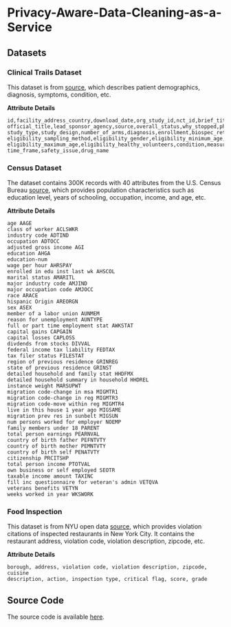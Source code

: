# Privacy-Aware-Data-Cleaning-as-a-Service


## Datasets

### Clinical Trails Dataset
This dataset is from [source](https://old.datahub.io/dataset/linkedct), which describes patient demographics, diagnosis, symptoms, condition, etc.

**Attribute Details**   
```
id,facility_address_country,download_date,org_study_id,nct_id,brief_title,acronym,
official_title,lead_sponsor_agency,source,overall_status,why_stopped,phase,
study_type,study_design,number_of_arms,diagnosis,enrollment,biospec_retention,
eligibility_sampling_method,eligibility_gender,eligibility_minimum_age,
eligibility_maximum_age,eligibility_healthy_volunteers,condition,measure,
time_frame,safety_issue,drug_name
```                                                                                                                                                                                                                             
### Census Dataset 
The dataset contains 300K records with 40 attributes from the U.S. Census Bureau [source](https://archive.ics.uci.edu/ml/machine-learning-databases/census-income-mld/census-income.html), which provides population characteristics such as education level, years of schooling, occupation, income, and age, etc.

**Attribute Details**   
```
age AAGE
class of worker ACLSWKR
industry code ADTIND
occupation ADTOCC
adjusted gross income AGI
education AHGA
education-num
wage per hour AHRSPAY
enrolled in edu inst last wk AHSCOL
marital status AMARITL
major industry code AMJIND
major occupation code AMJOCC
race ARACE
hispanic Origin AREORGN
sex ASEX
member of a labor union AUNMEM
reason for unemployment AUNTYPE
full or part time employment stat AWKSTAT
capital gains CAPGAIN
capital losses CAPLOSS
divdends from stocks DIVVAL
federal income tax liability FEDTAX
tax filer status FILESTAT
region of previous residence GRINREG
state of previous residence GRINST
detailed household and family stat HHDFMX
detailed household summary in household HHDREL
instance weight MARSUPWT
migration code-change in msa MIGMTR1
migration code-change in reg MIGMTR3
migration code-move within reg MIGMTR4
live in this house 1 year ago MIGSAME
migration prev res in sunbelt MIGSUN
num persons worked for employer NOEMP
family members under 18 PARENT
total person earnings PEARNVAL
country of birth father PEFNTVTY
country of birth mother PEMNTVTY
country of birth self PENATVTY
citizenship PRCITSHP
total person income PTOTVAL
own business or self employed SEOTR
taxable income amount TAXINC
fill inc questionnaire for veteran's admin VETQVA
veterans benefits VETYN
weeks worked in year WKSWORK
```


### Food Inspection
This dataset is from NYU open data [source](https://opendata.cityofnewyork.us/), which provides violation citations of inspected restaurants in New York City. It contains the restaurant address, violation code, violation description, zipcode, etc.

**Attribute Details**

```
borough, address, violation code, violation description, zipcode, cuisine
description, action, inspection type, critical flag, score, grade
```

## Source Code
The source code is available [here](https://github.com/PrivacyPreversingDataCleaning/Privacy-Aware-Data-Cleaning-as-a-Service).
